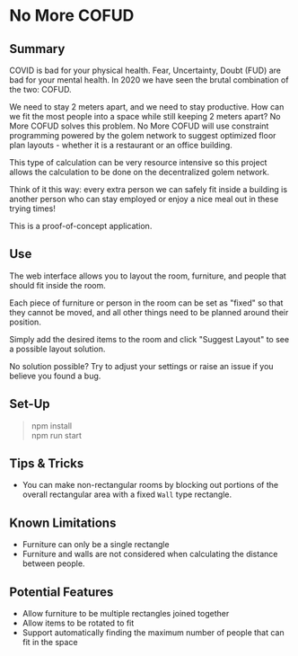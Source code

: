 # No More COFUD #
## Summary ##
COVID is bad for your physical health. Fear, Uncertainty, Doubt (FUD) are bad for your mental health. In 2020 we have seen the brutal combination of the two: COFUD.

We need to stay 2 meters apart, and we need to stay productive. How can we fit the most people into a space while still keeping 2 meters apart? No More COFUD solves this problem. No More COFUD will use constraint programming powered by the golem network to suggest optimized floor plan layouts - whether it is a restaurant or an office building.

This type of calculation can be very resource intensive so this project allows the calculation to be done on the decentralized golem network.

Think of it this way: every extra person we can safely fit inside a building is another person who can stay employed or enjoy a nice meal out in these trying times!

This is a proof-of-concept application.

## Use ##
The web interface allows you to layout the room, furniture, and people that should fit inside the room.

Each piece of furniture or person in the room can be set as "fixed" so that they cannot be moved, and all other things need to be planned around their position.

Simply add the desired items to the room and click "Suggest Layout" to see a possible layout solution.

No solution possible? Try to adjust your settings or raise an issue if you believe you found a bug.

## Set-Up ##
> npm install  
> npm run start

## Tips & Tricks ##
* You can make non-rectangular rooms by blocking out portions of the overall rectangular area with a fixed `Wall` type rectangle.

## Known Limitations ##
* Furniture can only be a single rectangle
* Furniture and walls are not considered when calculating the distance between people.

## Potential Features ##
* Allow furniture to be multiple rectangles joined together
* Allow items to be rotated to fit
* Support automatically finding the maximum number of people that can fit in the space